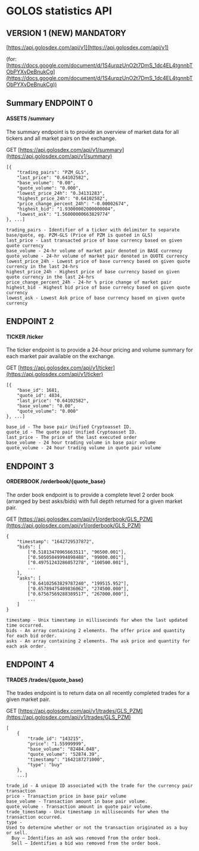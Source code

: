 # GOLOS statistics API



## VERSION 1 (NEW) MANDATORY

[https://api.golosdex.com/api/v1](https://api.golosdex.com/api/v1)

(for:
[https://docs.google.com/document/d/1S4urpzUnO2t7DmS_1dc4EL4tgnnbTObPYXvDeBnukCg](https://docs.google.com/document/d/1S4urpzUnO2t7DmS_1dc4EL4tgnnbTObPYXvDeBnukCg))

## Summary ENDPOINT 0
#### ASSETS   /summary
The summary endpoint is to provide an overview of market data for all tickers and all market pairs on the exchange.

GET [https://api.golosdex.com/api/v1/summary](https://api.golosdex.com/api/v1/summary)

```
[{
    "trading_pairs": "PZM_GLS",
    "last_price": "0.64102582",
    "base_volume": "0.00",
    "quote_volume": "0.000",
    "lowest_price_24h": "0.34131283",
    "highest_price_24h": "0.64102582",
    "price_change_percent_24h": "-0.00002674",
    "highest_bid": "1.93000002000000004",
    "lowest_ask": "1.56000000663829774"
}, ...]
```

```
trading_pairs - Identifier of a ticker with delimiter to separate base/quote, eg. PZM-GLS (Price of PZM is quoted in GLS)
last_price - Last transacted price of base currency based on given quote currency
base_volume - 24-hr volume of market pair denoted in BASE currency
quote_volume - 24-hr volume of market pair denoted in QUOTE currency
lowest_price_24h - Lowest price of base currency based on given quote currency in the last 24-hrs
highest_price_24h - Highest price of base currency based on given quote currency in the last 24-hrs
price_change_percent_24h - 24-hr % price change of market pair
highest_bid - Highest bid price of base currency based on given quote currency
lowest_ask - Lowest Ask price of base currency based on given quote currency

```


## ENDPOINT 2
#### TICKER /ticker
The ticker endpoint is to provide a 24-hour pricing and volume summary for each market pair available on the exchange.

GET [https://api.golosdex.com/api/v1/ticker](https://api.golosdex.com/api/v1/ticker)

```
[{
    "base_id": 1681,
    "quote_id": 4834,
    "last_price": "0.64102582",
    "base_volume": "0.00",
    "quote_volume": "0.000"
}, ...]
```


```
base_id - The base pair Unified Cryptoasset ID.
quote_id - The quote pair Unified Cryptoasset ID.
last_price - The price of the last executed order
base_volume - 24 hour trading volume in base pair volume
quote_volume - 24 hour trading volume in quote pair volume

```


## ENDPOINT 3
#### ORDERBOOK /orderbook/{quote_base}
The order book endpoint is to provide a complete level 2 order book (arranged by best asks/bids) with full depth returned for a given market pair.

GET [https://api.golosdex.com/api/v1/orderbook/GLS_PZM](https://api.golosdex.com/api/v1/orderbook/GLS_PZM)

```
{
    "timestamp": "1642729537872",
    "bids": [
        ["0.51813470965663511", "96500.001"],
        ["0.50505049994898488", "99000.001"],
        ["0.49751243286057278", "100500.001"],
        ...
    ],
    "asks": [
        ["0.64102563829787240", "199515.952"],
        ["0.65789475409836062", "274500.000"],
        ["0.67567569288389517", "267000.000"],
        ...
    ]
}
```

```
timestamp - Unix timestamp in milliseconds for when the last updated time occurred.
bids - An array containing 2 elements. The offer price and quantity for each bid order.
asks - An array containing 2 elements. The ask price and quantity for each ask order.

```

## ENDPOINT 4
#### TRADES /trades/{quote_base}
The trades endpoint is to return data on all recently completed trades for a given market pair.

GET [https://api.golosdex.com/api/v1/trades/GLS_PZM](https://api.golosdex.com/api/v1/trades/GLS_PZM)

```
[
    {
        "trade_id": "143215",
        "price": "1.55999999",
        "base_volume": "82484.048",
        "quote_volume": "52874.39",
        "timestamp": "1642187271000",
        "type": "buy"
    },
    ...]
```

```
trade_id - A unique ID associated with the trade for the currency pair transaction
price - Transaction price in base pair volume
base_volume - Transaction amount in base pair volume.
quote_volume - Transaction amount in quote pair volume.
trade_timestamp - Unix timestamp in milliseconds for when the transaction occurred.
type - 
Used to determine whether or not the transaction originated as a buy or sell.
  Buy – Identifies an ask was removed from the order book.
  Sell – Identifies a bid was removed from the order book.
```
                   
